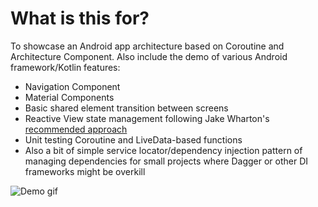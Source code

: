 # What is this for?
To showcase an Android app architecture based on Coroutine and Architecture Component. 
Also include the demo of various Android framework/Kotlin features:

* Navigation Component
* Material Components
* Basic shared element transition between screens
* Reactive View state management following Jake Wharton's [recommended approach](https://www.youtube.com/watch?v=0IKHxjkgop4)
* Unit testing Coroutine and LiveData-based functions
* Also a bit of simple service locator/dependency injection pattern of managing dependencies for small projects where Dagger or other DI frameworks might be overkill


![Demo gif](https://media.giphy.com/media/h8afO6UdljGQmbzAj1/giphy.gif)
